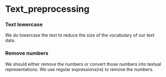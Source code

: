 # Text_preprocessing

### Text lowercase
We do lowercase the text to reduce the size of the vocabulary of our text data.

### Remove numbers
We should either remove the numbers or convert those numbers into textual representations.
We use regular expressions(re) to remove the numbers.